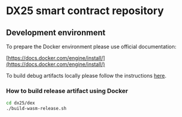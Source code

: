 # DX25 smart contract repository

## Development environment

To prepare the Docker environment please use official documentation:

[https://docs.docker.com/engine/install/](https://docs.docker.com/engine/install/)

To build debug artifacts locally please follow the instructions [here](infra/os_setup/README.md).

### How to build release artifact using Docker

```sh
cd dx25/dex
./build-wasm-release.sh
```
